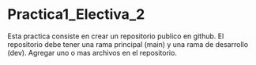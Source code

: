 # Practica1_Electiva_2
Esta practica consiste en crear un repositorio publico en github. El repositorio debe tener una rama principal (main) y una rama de desarrollo (dev).   Agregar uno o mas archivos en el repositorio.
